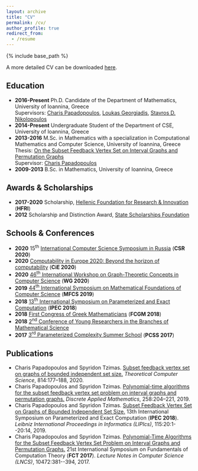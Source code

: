 ```yaml
---
layout: archive
title: "CV"
permalink: /cv/
author_profile: true
redirect_from:
  - /resume
---
```


{% include base_path %}

A more detailed CV can be downloaded [here](https://sptzimas.github.io/files/SpTzimas_CV.pdf).

Education
-
* **2016-Present** Ph.D. Candidate of the Department of Mathematics, University of Ioannina, Greece<br>Supervisors: [Charis Papadopoulos](http://www.cs.uoi.gr/~charis/), [Loukas Georgiadis](http://www.cse.uoi.gr/~loukas/), [Stavros D. Nikolopoulos](http://www.cse.uoi.gr/~stavros/)
* **2014-Present** Undergraduate Student of the Department of CSE, University of Ioannina, Greece
* **2013-2016** M.Sc. in Mathematics with a specialization in Computational Mathematics and Computer Science, University of Ioannina, Greece<br>Thesis: [On the Subset Feedback Vertex Set on Interval Graphs and Permutation Graphs](https://sptzimas.github.io/files/SpTzimas_MSc_Thesis.pdf)<br>Supervisor: [Charis Papadopoulos](http://www.cs.uoi.gr/~charis/) 
* **2009-2013** B.Sc. in Mathematics, University of Ioannina, Greece

Awards & Scholarships
-
* **2017-2020** Scholarship, [Hellenic Foundation for Research & Innovation](http://www.elidek.gr/en/) (**HFRI**)
* **2012** Scholarship and Distinction Award, [State Scholarships Foundation](https://www.iky.gr/en/)

Schools & Conferences
-
* **2020** 15<sup>th</sup> [International Computer Science Symposium in Russia](https://csr2020.sciencesconf.org/) (**CSR 2020**)
* **2020** [Computability in Europe 2020: Beyond the horizon of computability](https://cie2020.wordpress.com/) (**CiE 2020**)
* **2020** [46<sup>th</sup> International Workshop on Graph-Theoretic Concepts in Computer Science](https://algorithms.leeds.ac.uk/wg2020/) (**WG 2020**)
* **2019** [44<sup>th</sup> International Symposium on Mathematical Foundations of Computer Science](https://tcs.rwth-aachen.de/mfcs2019/) (**MFCS 2019**)
* **2018** [13<sup>th</sup> International Symposium on Parameterized and Exact Computation](http://algo2018.hiit.fi/ipec/) (**IPEC 2018**)
* **2018** [First Congress of Greek Mathematicians](http://www.hms.gr/fcgm2018/index.html) (**FCGM 2018**)
* **2018** [2<sup>nd</sup> Conference of Young Researchers in the Branches of Mathematical Science](https://sites.google.com/view/math-uoi-gr-conf-20180601/en)
* **2017** [3<sup>rd</sup> Parameterized Complexity Summer School](https://algo2017.ac.tuwien.ac.at/pcss/) (**PCSS 2017**)

Publications
-
* Charis Papadopoulos and Spyridon Tzimas. [Subset feedback vertex set on graphs of bounded independent set size.](https://doi.org/10.1016/j.tcs.2020.01.029) _Theoretical Computer Science_, 814:177–188, 2020.
* Charis Papadopoulos and Spyridon Tzimas. [Polynomial-time algorithms for the subset feedback vertex set problem on interval graphs and permutation graphs.](https://doi.org/10.1016/j.dam.2018.11.017) _Discrete Applied Mathematics_, 258:204–221, 2019.
* Charis Papadopoulos and Spyridon Tzimas. [Subset Feedback Vertex Set on Graphs of Bounded Independent Set Size.](https://doi.org/10.4230/LIPIcs.IPEC.2018.20) 13th International Symposium on Parameterized and Exact  Computation (**IPEC 2018**). _Leibniz International Proceedings in Informatics (LIPIcs)_, 115:20:1--20:14, 2019.
* Charis Papadopoulos and Spyridon Tzimas. [Polynomial-Time Algorithms for the Subset Feedback Vertex Set Problem on Interval Graphs and Permutation Graphs.](https://doi.org/10.1007/978-3-662-55751-8_30) 21st International Symposium on Fundamentals of Computation Theory (**FCT 2017**). _Lecture Notes in Computer Science (LNCS)_, 10472:381--394, 2017.
